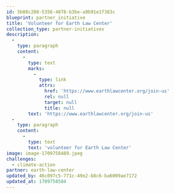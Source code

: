 ```yaml
---
id: 5b08c208-5356-4878-b3be-a9b91e1f383c
blueprint: partner_initiative
title: 'Volunteer for Earth Law Center'
collection_type: partner-initiatives
description:
  -
    type: paragraph
    content:
      -
        type: text
        marks:
          -
            type: link
            attrs:
              href: 'https://www.earthlawcenter.org/join-us'
              rel: null
              target: null
              title: null
        text: 'https://www.earthlawcenter.org/join-us'
  -
    type: paragraph
    content:
      -
        type: text
        text: 'volunteer for Earth Law Center'
image: image-1709758489.jpeg
challenges:
  - climate-action
partner: earth-law-center
updated_by: 46c097c5-771c-49e2-b8c6-ba6009ae7172
updated_at: 1709758504
---
```

